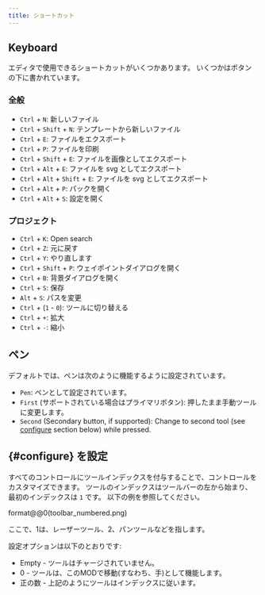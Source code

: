 ```yaml
---
title: ショートカット
---
```


## Keyboard

エディタで使用できるショートカットがいくつかあります。
いくつかはボタンの下に書かれています。

### 全般

- `Ctrl` + `N`: 新しいファイル
- `Ctrl` + `Shift` + `N`: テンプレートから新しいファイル
- `Ctrl` + `E`: ファイルをエクスポート
- `Ctrl` + `P`: ファイルを印刷
- `Ctrl` + `Shift` + `E`: ファイルを画像としてエクスポート
- `Ctrl` + `Alt` + `E`: ファイルを svg としてエクスポート
- `Ctrl` + `Alt` + `Shift` + `E`: ファイルを svg としてエクスポート
- `Ctrl` + `Alt` + `P`: パックを開く
- `Ctrl` + `Alt` + `S`: 設定を開く

### プロジェクト

- `Ctrl` + `K`: Open search
- `Ctrl` + `Z`: 元に戻す
- `Ctrl` + `Y`: やり直します
- `Ctrl` + `Shift` + `P`: ウェイポイントダイアログを開く
- `Ctrl` + `B`: 背景ダイアログを開く
- `Ctrl` + `S`: 保存
- `Alt` + `S`: パスを変更
- `Ctrl` + (`1` - `0`): ツールに切り替える
- `Ctrl` + `+`: 拡大
- `Ctrl` + `-`: 縮小

## ペン

デフォルトでは、ペンは次のように機能するように設定されています。

- `Pen`: ペンとして設定されています。
- `First` (サポートされている場合はプライマリボタン): 押したまま手動ツールに変更します。
- `Second` (Secondary button, if supported): Change to second tool (see [configure](#configure) section below) while pressed.

## {#configure} を設定

すべてのコントロールにツールインデックスを付与することで、コントロールをカスタマイズできます。 ツールのインデックスはツールバーの左から始まり、最初のインデックスは `1` です。 以下の例を参照してください。

format@@0(toolbar_numbered.png)

ここで、1は、レーザーツール、2、パンツールなどを指します。

設定オプションは以下のとおりです:

- Empty - ツールはチャージされていません。
- 0 - ツールは、このMODで移動(すなわち、手)として機能します。
- 正の数 - 上記のようにツールはインデックスに従います。
